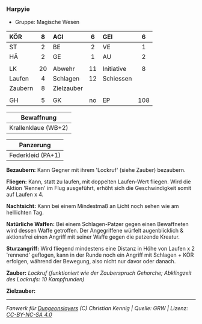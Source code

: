 ### Harpyie

- Gruppe: Magische Wesen

| KÖR     |  8  | AGI        |  6  | GEI        |  6  |
| :------ | :-: | :--------- | :-: | :--------- | :-: |
| ST      |  2  | BE         |  2  | VE         |  1  |
| HÄ      |  2  | GE         |  1  | AU         |  2  |
|         |     |            |     |            |     |
| LK      | 20  | Abwehr     | 11  | Initiative |  8  |
| Laufen  |  4  | Schlagen   | 12  | Schiessen  |     |
| Zaubern |  8  | Zielzauber |     |            |     |
|         |     |            |     |            |     |
| GH      |  5  | GK         | no  | EP         | 108 |

|     Bewaffnung      |
| :-----------------: |
| Krallenklaue (WB+2) |

|     Panzerung     |
| :---------------: |
| Federkleid (PA+1) |

**Bezaubern:** Kann Gegner mit ihrem 'Lockruf' (siehe Zauber) bezaubern.

**Fliegen:** Kann, statt zu laufen, mit doppelten Laufen-Wert fliegen. Wird die Aktion 'Rennen' im Flug ausgeführt, erhöht sich die Geschwindigkeit somit auf Laufen x 4.

**Nachtsicht:** Kann bei einem Mindestmaß an Licht noch sehen wie am helllichten Tag.

**Natürliche Waffen:** Bei einem Schlagen-Patzer gegen einen Bewaffneten wird dessen Waffe getroffen. Der Angegriffene würfelt augenblicklich & aktionsfrei einen Angriff mit seiner Waffe gegen die patzende Kreatur.

**Sturzangriff:** Wird fliegend mindestens eine Distanz in Höhe von Laufen x 2 'rennend' geflogen, kann in der Runde noch ein Angriff mit Schlagen + KÖR erfolgen, während der Bewegung, also nicht nur davor oder danach.

**Zauber:** _Lockruf (funktioniert wie der Zauberspruch Gehorche; Abklingzeit des Lockrufs: 10 Kampfrunden)_

**Zielzauber:**

---

_Fanwerk für [Dungeonslayers](https://www.dungeonslayers.net/) (C) Christian Kennig | Quelle: GRW | Lizenz: [CC-BY-NC-SA 4.0](https://creativecommons.org/licenses/by-nc-sa/4.0/deed.de)_
